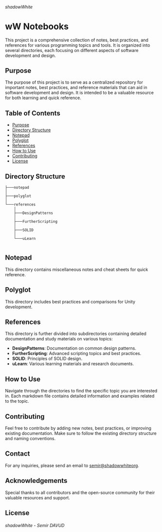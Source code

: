 ###### shadowWhite

# wW Notebooks

This project is a comprehensive collection of notes, best practices, and references for various programming topics and tools. It is organized into several directories, each focusing on different aspects of software development and design.

## Purpose

The purpose of this project is to serve as a centralized repository for important notes, best practices, and reference materials that can aid in software development and design. It is intended to be a valuable resource for both learning and quick reference.
## Table of Contents

- [Purpose](#purpose)
- [Directory Structure](#directory-structure)
- [Notepad](#notepad)
- [Polyglot](#polyglot)
- [References](#references)
- [How to Use](#how-to-use)
- [Contributing](#contributing)
- [License](#license)

## Directory Structure

```
├───notepad
│
├───polyglot
│      
└───references
    │   
    ├───DesignPatterns
    │
    ├───FurtherScripting      
    │
    ├───SOLID  
    │
    └───uLearn
            
```

## Notepad

This directory contains miscellaneous notes and cheat sheets for quick reference.

## Polyglot

This directory includes best practices and comparisons for Unity development.

## References

This directory is further divided into subdirectories containing detailed documentation and study materials on various topics:

- **DesignPatterns**: Documentation on common design patterns.
- **FurtherScripting**: Advanced scripting topics and best practices.
- **SOLID**: Principles of SOLID design.
- **uLearn**: Various learning materials and research documents.


## How to Use

Navigate through the directories to find the specific topic you are interested in. Each markdown file contains detailed information and examples related to the topic.

## Contributing

Feel free to contribute by adding new notes, best practices, or improving existing documentation. Make sure to follow the existing directory structure and naming conventions.

## Contact

For any inquiries, please send an email to [semir@shadowwhiteorg](mailto:semir@shadowwhiteorg).

## Acknowledgements

Special thanks to all contributors and the open-source community for their valuable resources and support.
## License
###### shadowWhite - Semir DAVUD